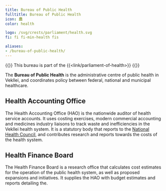```yaml
---
title: Bureau of Public Health
fulltitle: Bureau of Public Health
icon: 🏛️
color: health

logo: /svg/crests/parliament/health.svg
fi: fi fi-min-health fis

aliases:
- /bureau-of-public-health/
---
```

{{<note series>}}
 This bureau is part of the {{<link/parliament-of-health>}}
{{</note>}}

The <span class="fi fi-min-health fis"></span> **Bureau of Public Health** is the administrative centre of public health in Vekllei, and coordinates policy between federal, national and municipal healthcare.

## Health Accounting Office

The Health Accounting Office (HAO) is the nationwide auditor of health service accounts. It uses costing exercises, modern commercial accounting and medicines industry liaisons to track waste and inefficiencies in the Vekllei health system. It is a statutory body that reports to the [National Health Council](#national-health-council), and contributes research and reports towards the costs of the health system.

## Health Finance Board

The Health Finance Board is a research office that calculates cost estimates for the operation of the public health system, as well as proposed expansions and initiatives. It supplies the HAO with budget estimates and reports detailing the.
